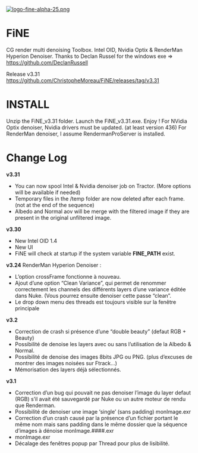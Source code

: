 [![logo-fine-alpha-25.png](https://i.postimg.cc/B6sz8w5P/logo-fine-alpha-25.png)](https://postimg.cc/wtf2Z2G9)
# FiNE
CG render multi denoising Toolbox. 
Intel OID, Nvidia Optix & RenderMan Hyperion Denoiser.
Thanks to Declan Russel for the windows exe => https://github.com/DeclanRussell

Release v3.31
https://github.com/ChristopheMoreau/FiNE/releases/tag/v3.31

# INSTALL
Unzip the FiNE_v3.31 folder.
Launch the FiNE_v3.31.exe.
Enjoy !
For NVidia Optix denoiser, Nvidia drivers must be updated. (at least version 436)
For RenderMan denoiser, I assume RendermanProServer is installed. 

# Change Log
**v3.31**
- You can now spool Intel & Nvidia denoiser job on Tractor. (More options will be available if needed)
- Temporary files in the /temp folder are now deleted after each frame. (not at the end of the sequence)
- Albedo and Normal aov will be merge with the filtered image if they are present in the original unfiltered image.

**v3.30**
- New Intel OID 1.4
- New UI
- FiNE will check at startup if the system variable **FINE_PATH** exist. 

**v3.24**
RenderMan Hyperion Denoiser :
- L’option crossFrame fonctionne à nouveau.
- Ajout d’une option “Clean Variance”, qui permet de renommer correctement les channels des différents layers d’une variance éditée dans Nuke. (Vous pourrez ensuite denoiser cette passe “clean”.
- Le drop down menu des threads est toujours visible sur la fenêtre principale


**v3.2**
- Correction de crash si présence d’une “double beauty” (defaut RGB + Beauty)
- Possibilité de denoise les layers avec ou sans l’utilisation de la Albedo & Normal.
- Possibilité de denoise des images 8bits JPG ou PNG. (plus d’excuses de montrer des images noisées sur Ftrack…)
- Mémorisation des layers déjà sélectionnés.


**v3.1**
- Correction d’un bug qui pouvait ne pas denoiser l’image du layer defaut (RGB) s’il avait été sauvegardé par Nuke ou un autre moteur de rendu que Renderman.
- Possibilité de denoiser une image ‘single’ (sans padding) monImage.exr
- Correction d’un crash causé par la présence d’un fichier portant le même nom mais sans padding dans le même dossier que la séquence d’images à dénoise monImage.####.exr
- monImage.exr
- Décalage des fenêtres popup par Thread pour plus de lisibilité.
